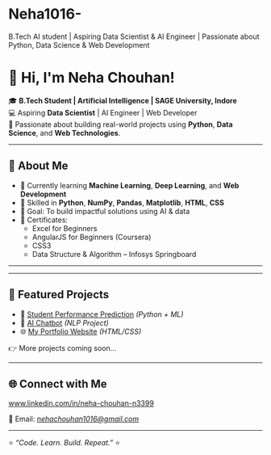 # Neha1016-
B.Tech AI student | Aspiring Data Scientist &amp; AI Engineer | Passionate about Python, Data Science &amp; Web Development
# 👋 Hi, I'm Neha Chouhan!

🎓 **B.Tech Student | Artificial Intelligence | SAGE University, Indore**  
💻 Aspiring **Data Scientist** | AI Engineer | Web Developer  
🚀 Passionate about building real-world projects using **Python**, **Data Science**, and **Web Technologies**.

---

## 🧠 About Me
- 🌱 Currently learning **Machine Learning**, **Deep Learning**, and **Web Development**
- 🧮 Skilled in **Python**, **NumPy**, **Pandas**, **Matplotlib**, **HTML**, **CSS**
- 🎯 Goal: To build impactful solutions using AI & data
- 🧰 Certificates:
  - Excel for Beginners
  - AngularJS for Beginners (Coursera)
  - CSS3
  - Data Structure & Algorithm – Infosys Springboard

---


---

## 📌 Featured Projects
- 🧮 [Student Performance Prediction](#) *(Python + ML)*  
- 🤖 [AI Chatbot](#) *(NLP Project)*  
- 🌐 [My Portfolio Website](#) *(HTML/CSS)*

👉 More projects coming soon...

---
## 🌐 Connect with Me
www.linkedin.com/in/neha-chouhan-n3399
  
📩 Email: *nehachouhan1016@gmail.com*

---
⭐ *“Code. Learn. Build. Repeat.”* ⭐

